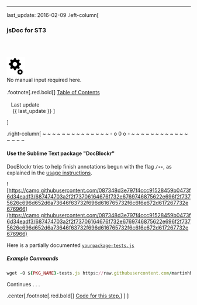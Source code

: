 ---
last_update: 2016-02-09
 .left-column[
  ### jsDoc for ST3
  <br /><br /><div class='input_type_indicator'><img src='./fragments/loader.png' /><br />No manual input required here.</div><br />
.footnote[.red.bold[] [
Table of Contents](./toc.html)
<br />
<br />&nbsp; &nbsp;Last update
<br />&nbsp; &nbsp; {{ last_update  }}
]
<!-- H -->]
.right-column[
~ ~ ~ ~ ~ ~ ~ ~ ~ ~ ~ ~ ~ ~ - o 0 o - ~ ~ ~ ~ ~ ~ ~ ~ ~ ~ ~ ~ ~ ~ ~ ~

#### Use the Sublime Text package "DocBlockr"

DocBlockr tries to help finish annotations begun with the flag ```/∗∗```, as explained in the <a href='https://github.com/spadgos/sublime-jsdocs#usage' target='_blank'>usage instructions</a>.

 ![https://camo.githubusercontent.com/087348d3e797f4ccc91528459b0473f6d34eadf3/687474703a2f2f73706164676f732e6769746875622e696f2f7375626c696d652d6a73646f63732f696d616765732f6c6f6e672d617267732e676966](https://camo.githubusercontent.com/087348d3e797f4ccc91528459b0473f6d34eadf3/687474703a2f2f73706164676f732e6769746875622e696f2f7375626c696d652d6a73646f63732f696d616765732f6c6f6e672d617267732e676966)

Here is a partially documented <a href='https://raw.githubusercontent.com/martinhbramwell/Meteor-CI-Tutorial/master/fragments/package-tests_T05_05.js' target='_blank'>```yourpackage-tests.js```</a>

##### Example Commands
```ruby
wget -O ${PKG_NAME}-tests.js https://raw.githubusercontent.com/martinhbramwell/Meteor-CI-Tutorial/master/fragments/package-tests_T05_05.js
```

Continues . . .
<!-- B -->
.center[.footnote[.red.bold[] <a href="https://github.com/martinhbramwell/Meteor-CI-Tutorial/blob/master/Tutorial05_AutomaticDocumentationInTheCloud/AutomaticDocumentationInTheCloud_functions.sh#L24" target="_blank">Code for this step.</a>] ]
]
